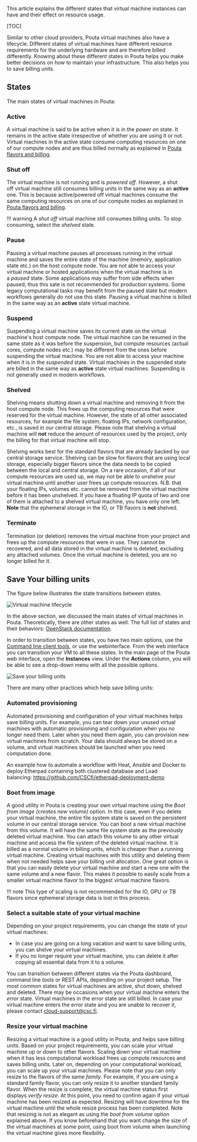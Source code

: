 This article explains the different states that virtual machine instances
can have and their effect on resource usage.

[TOC]

Similar to other cloud providers, Pouta virtual machines also have a lifecycle. 
Different states of virtual machines have different
resource requirements for the underlying hardware and are therefore
billed differently. Knowing about these different states in Pouta 
helps you make better decisions on how to maintain your infrastructure.
This also helps you to save billing units. 

## States

The main states of virtual machines in Pouta:

### Active
A virtual machine is said to be active when it
is in the *power on* state. It remains in the active state
irrespective of whether you are using it or not. Virtual machines in
the active state consume computing resources on one of our compute
nodes and are thus billed normally as explained in [Pouta flavors and billing](vm-flavors-and-billing.md).

### Shut off
The virtual machine is not running and is *powered
off*. However, a shut off virtual machine still consumes billing
units in the same way as an **active** one. This is
because active/powered off virtual machines consume the same computing
resources on one of our compute nodes as explained in [Pouta flavors and billing](vm-flavors-and-billing.md).

!!! warning
    A *shut off* virtual machine still consumes billing units. To stop
    consuming, select the *shelved* state.

### Pause
Pausing a virtual machine pauses all processes running
in the virtual machine and saves the entire state of the machine
(memory, application state etc.) on the host compute node. You are
not able to access your virtual machine or hosted applications when
the virtual machine is in a *paused* state. Some applications may
suffer from side effects when  paused, thus this sate is not
recommended for production systems. Some legacy computational tasks
may benefit from the paused state but modern workflows generally do
not use this state. Pausing a virtual machine is billed in the same
way as an **active** state virtual machine.

### Suspend
Suspending a virtual machine saves its current state on
the virtual machine's host compute node. The virtual machine can be
resumed in the same state as it was before the suspension, but
compute resources (actual cores, compute nodes etc.) may be different
from the ones before suspending the virtual machine. You
are not able to access your machine when it is in the *suspended* state.
Virtual machines in the suspended state are billed in the same way
as **active** state virtual machines. Suspending is not generally used
in modern workflows.

### Shelved
Shelving means shutting down a virtual machine and removing it from the host compute node. 
This frees up the computing resources that were reserved for the virtual machine. 
However, the state of all other associated resources, for example the file system,
floating IPs, network configuration, etc., is saved in our central storage. 
Please note that shelving a virtual machine will **not** reduce the amount of
resources used by the project, only the billing for that virtual machine will stop.

Shelving works best for the standard flavors that are already backed by our 
central storage service. Shelving can be slow for flavors that are using local storage,
especially bigger flavors since the data needs to be copied between the local and 
central storage. On a rare occasion, if all of our compute resources are used up, 
we may not be able to unshelve your virtual machine until another user frees up 
compute resources. N.B. that your floating IPs, volumes etc. cannot be removed from
the virtual machine before it has been unshelved. If you have a floating IP quota
of two and one of them is attached to a shelved virtual machine, you have only one left. 
**Note** that the ephemeral storage in the IO, or TB flavors is **not** shelved.


### Terminate
Termination (or deletion) removes the virtual machine
from your project and frees up the compute resources that were in
use. They cannot be recovered, and all data stored in the virtual
machine is deleted, excluding any attached volumes. Once the virtual
machine is deleted, you are no longer billed for it.

## Save Your billing units

The figure below illustrates the state transitions between
states.

![Virtual machine lifecycle](/img/instance-lifecycle-1.png)

In the above section, we discussed the main states of virtual
machines in Pouta. Theoretically, there are other states as well.
The full list of states and their behaviors: [OpenStack documentation](https://developer.openstack.org/api-guide/compute/server_concepts.html).

In order to transition between states, you have two main options, use the [Command line client tools](/cloud/pouta/command-line-tools/), or use the webinterface.
From the web interface you can transition your VM to all these states. In the main page of the Pouta web interface, open the **Instances** view. Under the **Actions** column, you will be able to see a drop-down menu with all the possible options.

![Save your billing units](/img/Save-Your-billing-units.png)

There are many other practices which help save billing units:

### Automated provisioning
Automated provisioning and configuration
of your virtual machines helps save billing units. For
example, you can tear down your unused virtual machines with automatic
provisioning and configuration when you no longer need them. Later when
you need them again, you can provision new virtual machines from
scratch. Your data should always be stored on a volume, and virtual
machines should be launched when you need computation done. 

An example how to automate a workflow with Heat, Ansible and Docker to
deploy Etherpad containing both clustered database and Load balancing: <https://github.com/CSCfi/etherpad-deployment-demo>

### Boot from image
A good utility in
Pouta is creating your own virtual machine using the *Boot from image
(creates new  volume)* option. In this case, even if you delete your
virtual  machine, the entire file system state is saved on the
persistent volume in our central storage service. You can boot a new
virtual machine from this volume. It will have the same file system
state as the previously deleted virtual machine. You can attach this
volume to any other virtual machine and access the file system of the
deleted virtual machine. It is billed as a normal volume in
billing units, which is cheaper than a running virtual
machine. Creating virtual machines with this utility and deleting them
when not needed helps save your billing unit
allocation. One great option is that you can easily delete your
virtual machine and start a new one with the same volume
and a new flavor. This makes it possible to easily scale
from a smaller virtual machine flavor to the biggest virtual machine
flavors.

!!! note
    This type of scaling is not recommended for the IO,
    GPU or TB flavors since ephemeral storage data is lost in this
    process.

### Select a suitable state of your virtual machine
Depending on your project requirements, you can change the state of your virtual
machines:

-   In case you are going on a long vacation and want to save 
    billing units, you can shelve your virtual machines.
-   If you no longer require your virtual machine, you can delete it
    after copying all essential data from it to a volume.

You can transition between different states via the Pouta dashboard,
command line tools or REST APIs, depending on your project setup. The
most common states for virtual machines are active, shut down,
shelved and deleted. There may be occasions when your virtual machine
enters the _error_ state. Virtual machines in the error state are still
billed. In case your virtual machine enters the error state and you are
unable to recover it, please contact cloud-support@csc.fi.

### Resize your virtual machine
Resizing a virtual machine is a
good utility in Pouta, and helps save billing
units. Based on your project requirements, you can scale your virtual machine up or
down to other flavors. Scaling down your
virtual machine when it has less computational workload frees up
compute resources and saves billing units. Later on,
depending on your computational workload, you can scale up your virtual
machines. Please note that you can only resize to the flavors of the
same *family*. For example, if you are using a standard
family flavor, you can only resize it to another standard family
flavor. When the resize is complete, the virtual machine status first
displays _verify resize_. At this point, you need to confirm again if
your virtual machine has been resized as expected. Resizing will have
downtime for the virtual machine until the whole resize process has
been completed. Note that resizing is not as elegant as using the _boot
from volume_ option explained above. If you know beforehand that you want change the
size of the virtual machines at some point, using boot from
volume when launching the virtual machine gives more
flexibility.


  [Pouta flavors and billing]: vm-flavors-and-billing.md
